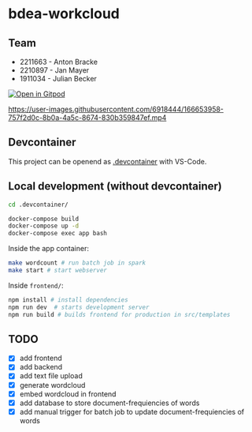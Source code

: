 # bdea-workcloud

## Team
* 2211663 - Anton Bracke
* 2210897 - Jan Mayer
* 1911034 - Julian Becker

[![Open in Gitpod](https://gitpod.io/button/open-in-gitpod.svg)](https://gitpod.io/#https://github.com/anbraten/bdea-wordcloud)

https://user-images.githubusercontent.com/6918444/166653958-757f2d0c-8b0a-4a5c-8674-830b359847ef.mp4

## Devcontainer

This project can be openend as [.devcontainer](https://code.visualstudio.com/docs/remote/containers) with VS-Code.

## Local development (without devcontainer)

```bash
cd .devcontainer/

docker-compose build
docker-compose up -d
docker-compose exec app bash
```


Inside the app container:

```bash
make wordcount # run batch job in spark
make start # start webserver
``` 

Inside `frontend/`:
```bash
npm install # install dependencies 
npm run dev  # starts development server
npm run build # builds frontend for production in src/templates
```

## TODO
- [x] add frontend
- [x] add backend
- [x] add text file upload
- [x] generate wordcloud
- [x] embed wordcloud in frontend
- [x] add database to store document-frequiencies of words
- [x] add manual trigger for batch job to update document-frequiencies of words
